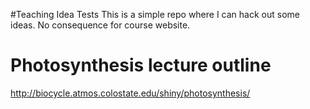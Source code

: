 #Teaching Idea Tests
This is a simple repo where I can hack out some ideas.
No consequence for course website.

# Photosynthesis lecture outline
http://biocycle.atmos.colostate.edu/shiny/photosynthesis/